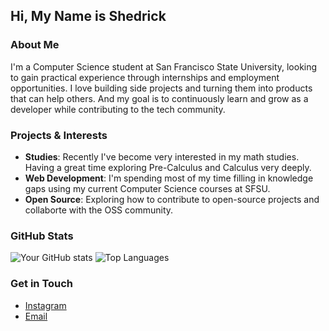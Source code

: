 ## Hi, My Name is Shedrick

### About Me

I'm a Computer Science student at San Francisco State University, looking to gain practical experience through internships and employment opportunities. I love building side projects and turning them into products that can help others. And my goal is to continuously learn and grow as a developer while contributing to the tech community.

### Projects & Interests

- **Studies**: Recently I've become very interested in my math studies. Having a great time exploring Pre-Calculus and Calculus very deeply.
- **Web Development**: I'm spending  most of my time filling in knowledge gaps using my current Computer Science courses at SFSU.
- **Open Source**: Exploring how to contribute to open-source projects and collaborte with the OSS community.

### GitHub Stats

![Your GitHub stats](https://github-readme-stats.vercel.app/api?username=SedWilliams&show_icons=true&theme=radical)
![Top Languages](https://github-readme-stats.vercel.app/api/top-langs/?username=SedWilliams&layout=compact&theme=radical)

### Get in Touch

- [Instagram](https://www.instagram.com/swtres.06/)
- [Email](mailto:shed3w@gmail.com)
